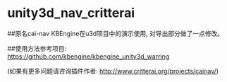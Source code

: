 unity3d_nav_critterai
=============

##原名cai-nav
KBEngine在u3d项目中的演示使用, 对导出部分做了一点修改。

##使用方法参考项目:
https://github.com/kbengine/kbengine_unity3d_warring

(如果有更多问题请咨询插件作者: http://www.critterai.org/projects/cainav/)


